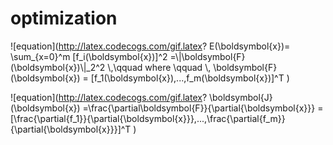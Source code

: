 # optimization  
![equation](http://latex.codecogs.com/gif.latex? E(\\boldsymbol{x})= \\sum_{x=0}^m [f_i(\\boldsymbol{x})]^2 =\\|\\boldsymbol{F}(\\boldsymbol{x})\\|_2^2 \\,\\qquad where \\qquad \\,  \\boldsymbol{F}(\\boldsymbol{x}) = [f_1(\\boldsymbol{x}),...,f_m(\\boldsymbol{x})]^T )

![equation](http://latex.codecogs.com/gif.latex? \\boldsymbol{J}(\\boldsymbol{x}) =\\frac{\\partial\\boldsymbol{F}}{\\partial{\\boldsymbol{x}}} =  [\\frac{\\partial{f_1}}{\\partial{\\boldsymbol{x}}},...,\\frac{\\partial{f_m}}{\\partial{\\boldsymbol{x}}}]^T  )



